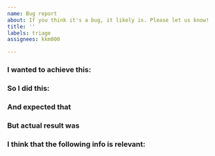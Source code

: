 ```yaml
---
name: Bug report
about: If you think it's a bug, it likely is. Please let us know!
title: ''
labels: triage
assignees: kkm000

---
```


<!-- Remove any header that does not apply; feel free to add your own -->
### I wanted to achieve this:


### So I did this:


### And expected that


### But actual result was


### I think that the following info is relevant:
